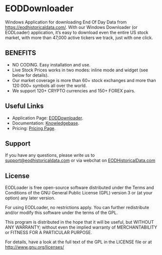 # EODDownloader
Windows Application for downloading End Of Day Data from https://eodhistoricaldata.com/. With our Windows Downloader (or EODLoader) application, it’s easy to download even the entire US stock market, with more than 47,000 active tickers we track, just with one click.

## BENEFITS
* NO CODING. Easy installation and use.
* Live Stock Prices works in two modes: inline mode and widget (see below for details).
* Our market coverage is more than 60+ stock exchanges and more than 120 000+ symbols all over the world.
* We support 120+ CRYPTO currencies and 150+ FOREX pairs.

## Useful Links
* Application Page: [EODDownloader](https://eodhistoricaldata.com/knowledgebase/windows-downloader-end-of-day-data/).
* Documentation: [Knowledgebase](https://eodhistoricaldata.com/knowledgebase/).
* Pricing: [Pricing Page](https://eodhistoricaldata.com/pricing).

## Support
If you have any questions, please write us to support@eodhistoricaldata.com or via webchat on [EODHistoricalData.com](https://eodhistoricaldata.com/)

## License
EODLoader is free open-source software distributed under the Terms and Conditions of the GNU General Public License (GPL) version 3 or (at your option) any later version.

For using EODLoader, no restrictions apply. You can further redistribute and/or modify this software under the terms of the GPL.

This program is distributed in the hope that it will be useful, but WITHOUT ANY WARRANTY; without even the implied warranty of MERCHANTABILITY or FITNESS FOR A PARTICULAR PURPOSE.

For details, have a look at the full text of the GPL in the LICENSE file or at http://www.gnu.org/licenses/
